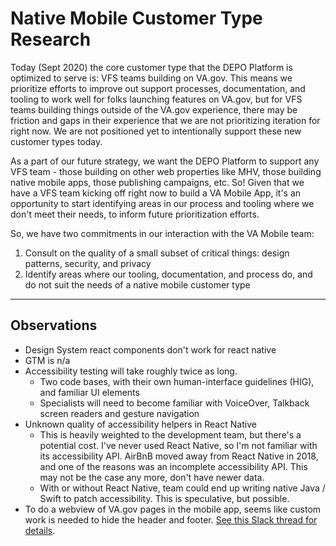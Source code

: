 # Native Mobile Customer Type Research

Today (Sept 2020) the core customer type that the DEPO Platform is optimized to serve is: VFS teams building on VA.gov. This means we prioritize efforts to improve out support processes, documentation, and tooling to work well for folks launching features on VA.gov, but for VFS teams building things outside of the VA.gov experience, there may be friction and gaps in their experience that we are not prioritizing iteration for right now. We are not positioned yet to intentionally support these new customer types today.

As a part of our future strategy, we want the DEPO Platform to support any VFS team - those building on other web properties like MHV, those building native mobile apps, those publishing campaigns, etc. So! Given that we have a VFS team kicking off right now to build a VA Mobile App, it's an opportunity to start identifying areas in our process and tooling where we don't meet their needs, to inform future prioritization efforts.

So, we have two commitments in our interaction with the VA Mobile team:

1) Consult on the quality of a small subset of critical things: design patterns, security, and privacy
2) Identify areas where our tooling, documentation, and process do, and do not suit the needs of a native mobile customer type

---

## Observations

- Design System react components don't work for react native
- GTM is n/a
- Accessibility testing will take roughly twice as long.
  - Two code bases, with their own human-interface guidelines (HIG), and familiar UI elements
  - Specialists will need to become familiar with VoiceOver, Talkback screen readers and gesture navigation
- Unknown quality of accessibility helpers in React Native
  - This is heavily weighted to the development team, but there's a potential cost. I've never used React Native, so I'm not familiar with its accessibility API. AirBnB moved away from React Native in 2018, and one of the reasons was an incomplete accessibility API. This may not be the case any more, don't have newer data.
  - With or without React Native, team could end up writing native Java / Swift to patch accessibility. This is speculative, but possible.
- To do a webview of VA.gov pages in the mobile app, seems like custom work is needed to hide the header and footer. [See this Slack thread for details](https://dsva.slack.com/archives/C5HP4GN3F/p1601322739034000).
